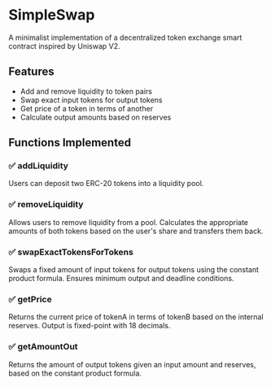 # SimpleSwap

A minimalist implementation of a decentralized token exchange smart contract inspired by Uniswap V2.

## Features

- Add and remove liquidity to token pairs
- Swap exact input tokens for output tokens
- Get price of a token in terms of another
- Calculate output amounts based on reserves

## Functions Implemented

### ✅ addLiquidity

Users can deposit two ERC-20 tokens into a liquidity pool.

### ✅ removeLiquidity

Allows users to remove liquidity from a pool. Calculates the appropriate amounts of both tokens based on the user's share and transfers them back.

### ✅ swapExactTokensForTokens

Swaps a fixed amount of input tokens for output tokens using the constant product formula. Ensures minimum output and deadline conditions.

### ✅ getPrice

Returns the current price of tokenA in terms of tokenB based on the internal reserves. Output is fixed-point with 18 decimals.

### ✅ getAmountOut

Returns the amount of output tokens given an input amount and reserves, based on the constant product formula.
